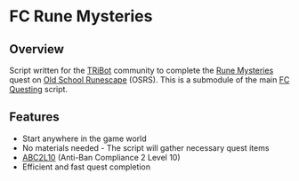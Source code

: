 # FC Rune Mysteries

## Overview
Script written for the [TRiBot](https://tribot.org/forums/) community to complete the [Rune Mysteries](http://oldschoolrunescape.wikia.com/wiki/Rune_Mysteries) quest on
[Old School Runescape](https://oldschool.runescape.com/) (OSRS). This is a submodule of the main [FC Questing](https://github.com/fmorris2/fc-questing) script.

## Features
- Start anywhere in the game world
- No materials needed - The script will gather necessary quest items
- [ABC2L10](https://tribot.org/forums/topic/60719-tribot-release-9300_0-abc2/) (Anti-Ban Compliance 2 Level 10)
- Efficient and fast quest completion
